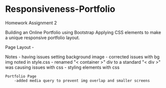 # Responsiveness-Portfolio
Homework Assignment 2

Building an Online Portfolio using Bootstrap 
Applying CSS elements to make a unique responsive portfolio layout. 


Page Layout - 



Notes
    - having issues setting background image 
        -  corrected issues with bg img noted in style.css
    - renamed "< container >" div to a standard "< div >" was causing issues with css
    - styling elements with css 

    Portfolio Page 
        -added media query to prevent img overlap and smaller screens 


